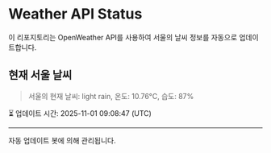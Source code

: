 
# Weather API Status

이 리포지토리는 OpenWeather API를 사용하여 서울의 날씨 정보를 자동으로 업데이트합니다.

## 현재 서울 날씨
> 서울의 현재 날씨: light rain, 온도: 10.76°C, 습도: 87%

⏳ 업데이트 시간: 2025-11-01 09:08:47 (UTC)

---
자동 업데이트 봇에 의해 관리됩니다.
